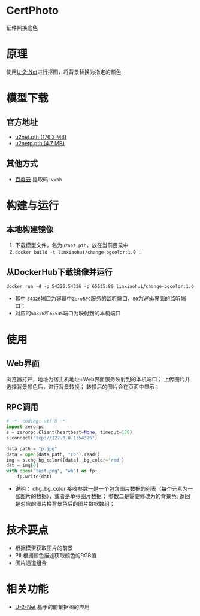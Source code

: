 # CertPhoto
证件照换底色

# 原理
使用[U-2-Net](https://github.com/NathanUA/U-2-Net)进行抠图，将背景替换为指定的颜色

# 模型下载

## 官方地址
   * [u2net.pth (176.3 MB)](https://drive.google.com/file/d/1ao1ovG1Qtx4b7EoskHXmi2E9rp5CHLcZ/view?usp=sharing)
   * [u2netp.pth (4.7 MB)](https://drive.google.com/file/d/1rbSTGKAE-MTxBYHd-51l2hMOQPT_7EPy/view?usp=sharing)

## 其他方式
   * [百度云](https://pan.baidu.com/s/1kfKINZ1REk4g7tCOZtTSVw) 提取码: `vxbh`

# 构建与运行

## 本地构建镜像
   1. 下载模型文件，名为`u2net.pth`，放在当前目录中
   2. `docker build -t linxiaohui/change-bgcolor:1.0 .`

## 从DockerHub下载镜像并运行
   `docker run -d -p 54326:54326 -p 65535:80 linxiaohui/change-bgcolor:1.0`
   * 其中 `54326`端口为容器中`ZeroRPC`服务的监听端口，`80`为Web界面的监听端口； 
   * 对应的`54326`和`65535`端口为映射到的本机端口
   
# 使用

## Web界面
   浏览器打开，地址为宿主机地址+Web界面服务映射到的本机端口； 
   上传图片并选择背景颜色后，进行背景转换；
   转换后的图片会在页面中显示；

## RPC调用
```python
# -*- coding: utf-8 -*-
import zerorpc
s = zerorpc.Client(heartbeat=None, timeout=180)
s.connect("tcp://127.0.0.1:54326")

data_path = "p.jpg"
data = open(data_path, "rb").read()
img = s.chg_bg_color([data], bg_color='red')
dat = img[0]
with open("test.png", "wb") as fp:
    fp.write(dat)
```
   * 说明： chg_bg_color 接收参数一是一个包含图片数据的列表（每个元素为一张图片的数据），或者是单张图片数据；
   参数二是需要修改为的背景色;
   返回是对应的图片换背景色后的图片数据数组；

# 技术要点
   * 根据模型获取图片的前景
   * PIL根据颜色描述获取颜色的RGB值
   * 图片通道组合
   
# 相关功能
   * [U-2-Net](../U-2-Net) 基于的前景抠图的应用
